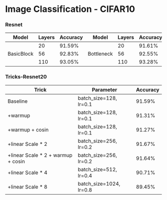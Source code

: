 # Image Classification - CIFAR10

### Resnet
| Model | Layers | Accuracy | Model | Layers | Accuracy |
|  ----  | ----  | ---- | ---- | ----| ---|
|           |20   | 91.59% |           |    20 |91.61%|
|BasicBlock |56   | 92.83% | Bottleneck|    56 |92.55%|
|           |110  | 93.05% |           |    110|93.28%|

### Tricks-Resnet20
| Trick | Parameter | Accuracy|
|----   |----     |----|
|Baseline         | batch_size=128, lr=0.1  |91.59%|
|+warmup          | batch_size=128, lr=0.1  |91.31%|
|+warmup + cosin  | batch_size=128, lr=0.1  |91.27%|
|+linear Scale * 2| batch_size=256, lr=0.2  |91.67%|
|+linear Scale * 2 + warmup + cosin| batch_size=256, lr=0.2|91.64%|
|+linear Scale * 4| batch_size=512, lr=0.4  |90.71%|
|+linear Scale * 8| batch_size=1024, lr=0.8 |89.45%|


